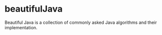 # beautifulJava

Beautiful Java is a collection of commonly asked Java algorithms and their implementation. 
